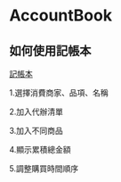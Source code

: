 # AccountBook
## 如何使用記帳本
[記帳本](https://scottintroduce.netlify.app/myownproject/accountbook)

1.選擇消費商家、品項、名稱

2.加入代辦清單

3.加入不同商品

4.顯示累積總金額

5.調整購買時間順序

